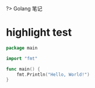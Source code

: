 ?> Golang 笔记

# highlight test

```go
package main

import "fmt"

func main() {
    fmt.Println("Hello, World!")
}
```